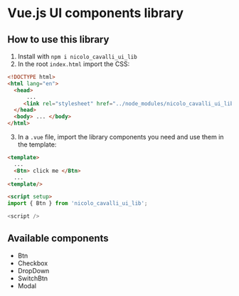 # Vue.js UI components library
## How to use this library
1) Install with `npm i nicolo_cavalli_ui_lib`
2) In the root `index.html` import the CSS:
```html
<!DOCTYPE html>
<html lang="en">
  <head>
      ...
     <link rel="stylesheet" href="../node_modules/nicolo_cavalli_ui_lib/dist/style.css" />
  </head>
  <body> ... </body>
</html>
```
3) In a `.vue` file, import the library components you need and use them in the template:
```html
<template>
  ...
  <Btn> click me </Btn>
  ...
<template/>

<script setup>
import { Btn } from 'nicolo_cavalli_ui_lib';

<script />
```

## Available components
- Btn
- Checkbox
- DropDown
- SwitchBtn
- Modal
